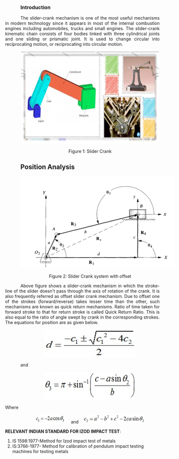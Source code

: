 <div  style="text-align: justify; text-indent: 50px">

### Introduction

The slider-crank mechanism is one of the most useful mechanisms in modern technology since it appears in most of the internal combustion engines including automobiles, trucks and small engines. The slider-crank kinematic chain consists of four bodies linked with three cylindrical joints and one sliding or prismatic joint. It is used to change circular into reciprocating motion, or reciprocating into circular motion.

<div style="text-align: center">

[<img src="./images/poscr2.png" width="450" height="300" />](./images/poscr2.png)

Figure 1: Slider Crank

</div>

## Position Analysis

<div style="text-align: center">

[<img src="./images/poscr3.png" width="550" height="300" />](./images/poscr3.png)

Figure 2: Slider Crank system with offset

</div>

Above figure shows a slider-crank mechanism in which the stroke-line of the slider doesn't pass through the axis of rotation of the crank. It is also frequently referred as offset slider crank mechanism. Due to offset one of the strokes (forward/reverse) takes lesser time than the other, such mechanisms are known as quick return mechanisms. Ratio of time taken for forward stroke to that for return stroke is called Quick Return Ratio. This is also equal to the ratio of angle swept by crank in the corresponding strokes. The equations for position are as given below.


<div style="text-align: center">

[<img src="./images/eqn1.png" width="300" height="90" />](./images/eqn1.png)

</div>

and

<div style="text-align: center">

[<img src="./images/eqn2.png" width="300" height="90" />](./images/eqn2.png) 

</div>
Where<div style="text-align: center">

[<img src="./images/eqn3.png" width="100" height="30" />](./images/eqn3.png)   &nbsp;&nbsp; and &nbsp;&nbsp;   [<img src="./images/eqn4.png" width="200" height="30" />](./images/eqn3.png)
</div>

</div>


**RELEVANT INDIAN STANDARD FOR IZOD IMPACT TEST**:

1. IS 1598:1977-Method for Izod impact test of metals
2. IS:3766-1977- Method for calibration of pendulum impact testing machines for testing metals
